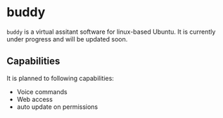 # buddy
`buddy` is a virtual assitant software for linux-based Ubuntu. It is currently under progress and will be updated soon.

## Capabilities
It is planned to following capabilities:
- Voice commands
- Web access
- auto update on permissions
